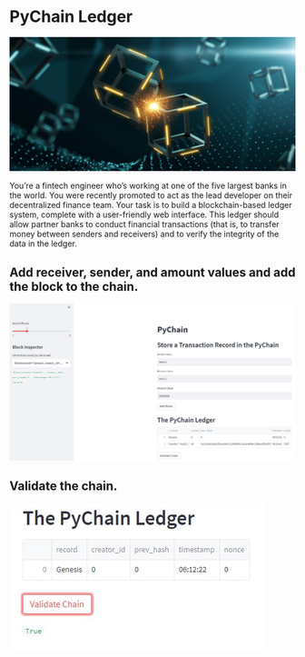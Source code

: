 # PyChain Ledger

![alt=""](Images/application-image.png)

You’re a fintech engineer who’s working at one of the five largest banks in the world. You were recently promoted to act as the lead developer on their decentralized finance team. Your task is to build a blockchain-based ledger system, complete with a user-friendly web interface. This ledger should allow partner banks to conduct financial transactions (that is, to transfer money between senders and receivers) and to verify the integrity of the data in the ledger.

## Add receiver, sender, and amount values and add the block to the chain.

![alt="block addition"](Images/add_block.jpg)

## Validate the chain.

![alt="chain validation"](Images/validate_chain.jpg)
